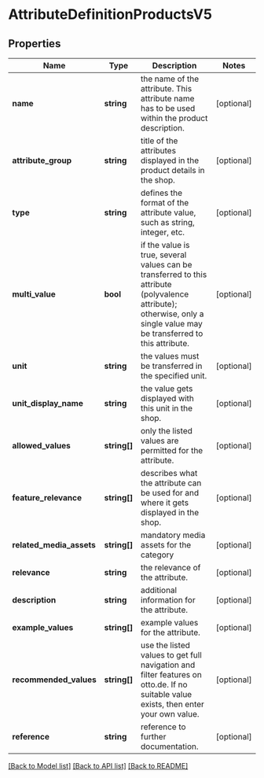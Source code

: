 # AttributeDefinitionProductsV5

## Properties
Name | Type | Description | Notes
------------ | ------------- | ------------- | -------------
**name** | **string** | the name of the attribute. This attribute name has to be used within the product description. | [optional] 
**attribute_group** | **string** | title of the attributes displayed in the product details in the shop. | [optional] 
**type** | **string** | defines the format of the attribute value, such as string, integer, etc. | [optional] 
**multi_value** | **bool** | if the value is true, several values can be transferred to this attribute (polyvalence attribute); otherwise, only a single value may be transferred to this attribute. | [optional] 
**unit** | **string** | the values must be transferred in the specified unit. | [optional] 
**unit_display_name** | **string** | the value gets displayed with this unit in the shop. | [optional] 
**allowed_values** | **string[]** | only the listed values are permitted for the attribute. | [optional] 
**feature_relevance** | **string[]** | describes what the attribute can be used for and where it gets displayed in the shop. | [optional] 
**related_media_assets** | **string[]** | mandatory media assets for the category | [optional] 
**relevance** | **string** | the relevance of the attribute. | [optional] 
**description** | **string** | additional information for the attribute. | [optional] 
**example_values** | **string[]** | example values for the attribute. | [optional] 
**recommended_values** | **string[]** | use the listed values to get full navigation and filter features on otto.de. If no suitable value exists, then enter your own value. | [optional] 
**reference** | **string** | reference to further documentation. | [optional] 

[[Back to Model list]](../../README.md#documentation-for-models) [[Back to API list]](../../README.md#documentation-for-api-endpoints) [[Back to README]](../../README.md)

